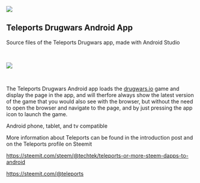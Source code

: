 ![](https://i.imgur.com/Y5GyjAG.jpg)


## Teleports Drugwars Android App
Source files of the Teleports Drugwars app, made with Android Studio

&nbsp;

![](https://i.imgur.com/h0YnNUp.png)

&nbsp;

The Teleports Drugwars Android app loads the [drugwars.io](https://drugwars.io) game and display the page in the app, and will therfore always show the latest version of the game that you would also see with the browser, but without the need to open the browser and navigate to the page, and by just pressing the app icon to launch the game.

Android phone, tablet, and tv compatible 


More information about Teleports can be found in the introduction post and on the Teleports profile on Steemit

https://steemit.com/steem/@techtek/teleports-or-more-steem-dapps-to-android

https://steemit.com/@teleports
